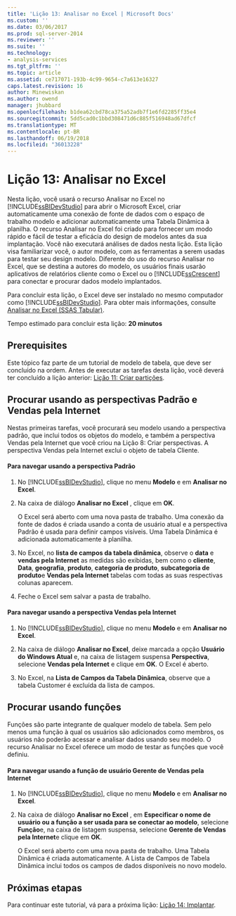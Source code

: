 ```yaml
---
title: 'Lição 13: Analisar no Excel | Microsoft Docs'
ms.custom: ''
ms.date: 03/06/2017
ms.prod: sql-server-2014
ms.reviewer: ''
ms.suite: ''
ms.technology:
- analysis-services
ms.tgt_pltfrm: ''
ms.topic: article
ms.assetid: ce717071-193b-4c99-9654-c7a613e16327
caps.latest.revision: 16
author: Minewiskan
ms.author: owend
manager: jhubbard
ms.openlocfilehash: b1dea62cbd78ca375a52adb7f1e6fd2285ff35e4
ms.sourcegitcommit: 5dd5cad0c1bbd308471d6c885f516948ad67dfcf
ms.translationtype: MT
ms.contentlocale: pt-BR
ms.lasthandoff: 06/19/2018
ms.locfileid: "36013228"
---
```

# <a name="lesson-13-analyze-in-excel"></a>Lição 13: Analisar no Excel
  Nesta lição, você usará o recurso Analisar no Excel no [!INCLUDE[ssBIDevStudio](../includes/ssbidevstudio-md.md)] para abrir o Microsoft Excel, criar automaticamente uma conexão de fonte de dados com o espaço de trabalho modelo e adicionar automaticamente uma Tabela Dinâmica à planilha. O recurso Analisar no Excel foi criado para fornecer um modo rápido e fácil de testar a eficácia do design de modelos antes da sua implantação. Você não executará análises de dados nesta lição. Esta lição visa familiarizar você, o autor modelo, com as ferramentas a serem usadas para testar seu design modelo. Diferente do uso do recurso Analisar no Excel, que se destina a autores do modelo, os usuários finais usarão aplicativos de relatórios cliente como o Excel ou o [!INCLUDE[ssCrescent](../includes/sscrescent-md.md)] para conectar e procurar dados modelo implantados.  
  
 Para concluir esta lição, o Excel deve ser instalado no mesmo computador como [!INCLUDE[ssBIDevStudio](../includes/ssbidevstudio-md.md)]. Para obter mais informações, consulte [Analisar no Excel &#40;SSAS Tabular&#41;](tabular-models/analyze-in-excel-ssas-tabular.md).  
  
 Tempo estimado para concluir esta lição: **20 minutos**  
  
## <a name="prerequisites"></a>Prerequisites  
 Este tópico faz parte de um tutorial de modelo de tabela, que deve ser concluído na ordem. Antes de executar as tarefas desta lição, você deverá ter concluído a lição anterior: [Lição 11: Criar partições](lesson-10-create-partitions.md).  
  
## <a name="browse-using-the-default-and-internet-sales-perspectives"></a>Procurar usando as perspectivas Padrão e Vendas pela Internet  
 Nestas primeiras tarefas, você procurará seu modelo usando a perspectiva padrão, que inclui todos os objetos do modelo, e também a perspectiva Vendas pela Internet que você criou na Lição 8: Criar perspectivas. A perspectiva Vendas pela Internet exclui o objeto de tabela Cliente.  
  
#### <a name="to-browse-by-using-the-default-perspective"></a>Para navegar usando a perspectiva Padrão  
  
1.  No [!INCLUDE[ssBIDevStudio](../includes/ssbidevstudio-md.md)], clique no menu **Modelo** e em **Analisar no Excel**.  
  
2.  Na caixa de diálogo **Analisar no Excel** , clique em **OK**.  
  
     O Excel será aberto com uma nova pasta de trabalho. Uma conexão da fonte de dados é criada usando a conta de usuário atual e a perspectiva Padrão é usada para definir campos visíveis. Uma Tabela Dinâmica é adicionada automaticamente à planilha.  
  
3.  No Excel, no **lista de campos da tabela dinâmica**, observe o **data** e **vendas pela Internet** as medidas são exibidas, bem como o **cliente**,  **Data**, **geografia**, **produto**, **categoria de produto**, **subcategoria de produto**e **Vendas pela Internet** tabelas com todas as suas respectivas colunas aparecem.  
  
4.  Feche o Excel sem salvar a pasta de trabalho.  
  
#### <a name="to-browse-by-using-the-internet-sales-perspective"></a>Para navegar usando a perspectiva Vendas pela Internet  
  
1.  No [!INCLUDE[ssBIDevStudio](../includes/ssbidevstudio-md.md)], clique no menu **Modelo** e em **Analisar no Excel**.  
  
2.  Na caixa de diálogo **Analisar no Excel**, deixe marcada a opção **Usuário do Windows Atual** e, na caixa de listagem suspensa **Perspectiva**, selecione **Vendas pela Internet** e clique em **OK**. O Excel é aberto.  
  
3.  No Excel, na **Lista de Campos da Tabela Dinâmica**, observe que a tabela Customer é excluída da lista de campos.  
  
## <a name="browse-using-roles"></a>Procurar usando funções  
 Funções são parte integrante de qualquer modelo de tabela. Sem pelo menos uma função à qual os usuários são adicionados como membros, os usuários não poderão acessar e analisar dados usando seu modelo. O recurso Analisar no Excel oferece um modo de testar as funções que você definiu.  
  
#### <a name="to-browse-by-using-the-internet-sales-manager-user-role"></a>Para navegar usando a função de usuário Gerente de Vendas pela Internet  
  
1.  No [!INCLUDE[ssBIDevStudio](../includes/ssbidevstudio-md.md)], clique no menu **Modelo** e em **Analisar no Excel**.  
  
2.  Na caixa de diálogo **Analisar no Excel** , em **Especificar o nome de usuário ou a função a ser usada para se conectar ao modelo**, selecione **Função**e, na caixa de listagem suspensa, selecione **Gerente de Vendas pela Internet**e clique em **OK**.  
  
     O Excel será aberto com uma nova pasta de trabalho. Uma Tabela Dinâmica é criada automaticamente. A Lista de Campos de Tabela Dinâmica inclui todos os campos de dados disponíveis no novo modelo.  
  
## <a name="next-steps"></a>Próximas etapas  
 Para continuar este tutorial, vá para a próxima lição: [Lição 14: Implantar](lesson-13-deploy.md).  
  
  